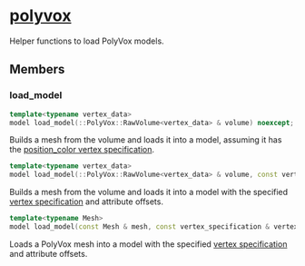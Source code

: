 # [polyvox](polyvox.hpp)

Helper functions to load PolyVox models.

## Members

### load_model

```cpp
template<typename vertex_data>
model load_model(::PolyVox::RawVolume<vertex_data> & volume) noexcept;
```

Builds a mesh from the volume and loads it into a model, assuming it has the [position_color vertex specification](../../impl/shaders/vertex_specification.md).


```cpp
template<typename vertex_data>
model load_model(::PolyVox::RawVolume<vertex_data> & volume, const vertex_specification & vertex_specification, const std::vector<size_t> & vertex_attribute_offsets) noexcept;
```

Builds a mesh from the volume and loads it into a model with the specified [vertex specification](../../impl/shaders/vertex_specification.md) and attribute offsets.

```cpp
template<typename Mesh>
model load_model(const Mesh & mesh, const vertex_specification & vertex_specification, const std::vector<size_t> & vertex_attribute_offsets) noexcept;
```

Loads a PolyVox mesh into a model with the specified [vertex specification](../../impl/shaders/vertex_specification.md) and attribute offsets.

